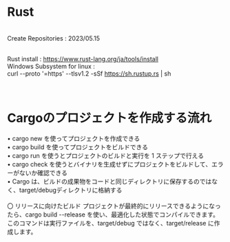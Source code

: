 # Rust
<br> 
Create Repositories : 2023/05.15
<br><br> 
 
Rust install : https://www.rust-lang.org/ja/tools/install
<br>
Windows Subsystem for linux :<br>
curl --proto '=https' --tlsv1.2 -sSf https://sh.rustup.rs | sh
<br><br><br>

# Cargoのプロジェクトを作成する流れ

• cargo new を使ってプロジェクトを作成できる<br>
• cargo build を使ってプロジェクトをビルドできる<br>
• cargo run を使うとプロジェクトのビルドと実行を 1 ステップで行える<br>
• cargo check を使うとバイナリを生成せずにプロジェクトをビルドして、エラーがないか確認できる<br>
• Cargo は、ビルドの成果物をコードと同じディレクトリに保存するのではなく、target/debugディレクトリに格納する
<br><br>
〇 リリースに向けたビルド
プロジェクトが最終的にリリースできるようになったら、cargo build --release を使い、最適化した状態でコンパイルできます。<br>
このコマンドは実行ファイルを、target/debug ではなく、target/release に作成します。
